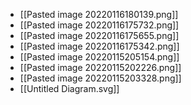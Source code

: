 - [[Pasted image 20220116180139.png]]
- [[Pasted image 20220116175732.png]]
- [[Pasted image 20220116175655.png]]
- [[Pasted image 20220116175342.png]]
- [[Pasted image 20220115205154.png]]
- [[Pasted image 20220115202226.png]]
- [[Pasted image 20220115203328.png]]
- [[Untitled Diagram.svg]]
